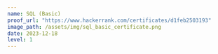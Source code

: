 ```yaml
---
name: SQL (Basic)
proof_url: "https://www.hackerrank.com/certificates/d1feb2503193"
image_path: /assets/img/sql_basic_certificate.png
date: 2023-12-18
level: 1
---
```

